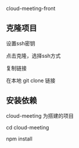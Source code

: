 cloud-meeting-front



## 克隆项目

设置ssh密钥

点击克隆，选择ssh方式

复制链接

在本地 git clone 链接

## 安装依赖

cloud-meeting 为搭建的项目

cd cloud-meeting

npm install





